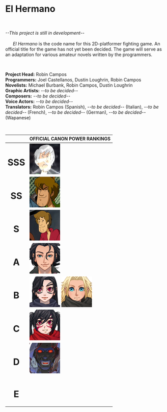 # El Hermano
<br>
<p>
    <i>--This project is still in development--</i><br><br>
    &nbsp;&nbsp;&nbsp;&nbsp;&nbsp;&nbsp;<i>El Hermano</i> is the code name for this 2D-platformer fighting game. 
    An official title for the game has not yet been decided. The game will serve as an adaptation for various amateur
    novels written by the programmers.
</p><br>

<p>
<b>Project Head:</b> Robin Campos<br>
<b>Programmers:</b> Joel Castellanos, Dustin Loughrin, Robin Campos<br>
<b>Novelists:</b> Michael Burbank, Robin Campos, Dustin Loughrin<br>
<b>Graphic Artists:</b> <i>--to be decided--</i><br>
<b>Composers:</b> <i>--to be decided--</i><br>
<b>Voice Actors:</b> <i>--to be decided--</i><br>
<b>Translators:</b> Robin Campos (Spanish), <i>--to be decided--</i> (Italian), 
<i>--to be decided--</i> (French), <i>--to be decided--</i> (German), 
<i>--to be decided--</i> (Wapanese)<br>
</p><br>

|     | OFFICIAL CANON POWER RANKINGS |
|:---:|-------------------------------|
| <H1>SSS</H1> |![alt text][instinct]          |
| <H1>SS</H1>  |![alt text][verde]             |
| <H1>S</H1>   |![alt text][rojo]              |
| <H1>A</H1>   |![alt text][brennan]           |
| <H1>B</H1>   |![alt text][cynthia] ![alt text][fuu]|
| <H1>C</H1>   |![alt text][lyra]              |
| <H1>D</H1>   |![alt text][ghost]             |
| <H1>E</H1>   |                               |

[instinct]: https://github.com/magyk81/Gathering_the_Roses/blob/master/Resources/Images/Shaggy_Ultra_Instrinct.png
[verde]: https://github.com/magyk81/Gathering_the_Roses/blob/master/Resources/Images/Shaggy_Verde.png
[rojo]: https://github.com/magyk81/Gathering_the_Roses/blob/master/Resources/Images/Shaggy_Rojo.png
[brennan]: https://github.com/magyk81/Gathering_the_Roses/blob/master/Resources/Images/Brennan.png
[lyra]: https://github.com/magyk81/Gathering_the_Roses/blob/master/Resources/Images/Lyra.png
[cynthia]: https://github.com/magyk81/Gathering_the_Roses/blob/master/Resources/Images/Cynthia.png
[fuu]: https://github.com/magyk81/Gathering_the_Roses/blob/master/Resources/Images/Fuu.png
[ghost]: https://github.com/magyk81/Gathering_the_Roses/blob/master/Resources/Images/Ghost_Boss.png
